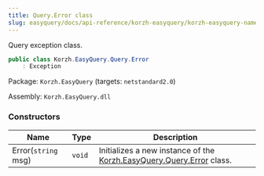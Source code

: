 ```yaml
---
title: Query.Error class
slug: easyquery/docs/api-reference/korzh-easyquery/korzh-easyquery-namespace/query-error-class
---
```



Query exception class.
```csharp
public class Korzh.EasyQuery.Query.Error
    : Exception

```
Package: `Korzh.EasyQuery` (targets: `netstandard2.0`)

Assembly: `Korzh.EasyQuery.dll`

### Constructors

| Name | Type | Description | 
| --- | --- | --- | 
| Error(`string` msg) | `void` | Initializes a new instance of the [Korzh.EasyQuery.Query.Error](/api-reference/korzh-easyquery/korzh-easyquery-namespace/query-class) class. |